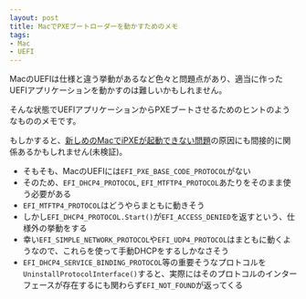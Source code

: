 ```yaml
---
layout: post
title: MacでPXEブートローダーを動かすためのメモ
tags:
- Mac
- UEFI
---
```


MacのUEFIは仕様と違う挙動があるなど色々と問題点があり、適当に作ったUEFIアプリケーションを動かすのは難しいかもしれません。

そんな状態でUEFIアプリケーションからPXEブートさせるためのヒントのようなもののメモです。

もしかすると、[新しめのMacでiPXEが起動できない問題](/2017/08/15/01-mac-uefi-net.html)の原因にも間接的に関係あるかもしれません(未検証)。

+ そもそも、MacのUEFIには`EFI_PXE_BASE_CODE_PROTOCOL`がない
+ そのため、`EFI_DHCP4_PROTOCOL`, `EFI_MTFTP4_PROTOCOL`あたりをそのまま使う必要がある
+ `EFI_MTFTP4_PROTOCOL`はどうやらまともに動きそう
+ しかし`EFI_DHCP4_PROTOCOL.Start()`が`EFI_ACCESS_DENIED`を返すという、仕様外の挙動をする
+ 幸い`EFI_SIMPLE_NETWORK_PROTOCOL`や`EFI_UDP4_PROTOCOL`はまともに動くようなので、これらを使って手動DHCPをするしかなさそう
+ `EFI_DHCP4_SERVICE_BINDING_PROTOCOL`等の重要そうなプロトコルを`UninstallProtocolInterface()`すると、実際にはそのプロトコルのインターフェースが存在するにも関わらず`EFI_NOT_FOUND`が返ってくる

